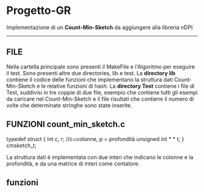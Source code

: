 # Progetto-GR
Implementazione di un **Count-Min-Sketch** da aggiungere alla libreria nDPI
***
## FILE
Nella cartella principale sono presenti il MakeFile e l'Algoritmo per eseguire il test.
Sono presenti altre due directories, lib e test. La **directory lib** contiene il codice delle funzioni che
implementano la struttura dati Count-Min-Sketch e le relative funzioni di hash.
La **directory Test** contiene i file di Test, suddivisi in tre coppie di due file, esempio che contiene tutti gli esempi da
caricare nel Count-Min-Sketch e il file risultati che contiene il numero di volte che determinate stringhe sono state inserite.

## FUNZIONI count_min_sketch.c 
  
  typedef struct {
    int c, r;        //c=colonne, p = profondità
    unsigned int * * t;
  } cmsketch_t;
  
  La struttura dati è implementata con due interi che indicano le colonne e la profondità, e da 
  una matrice di interi come contatore.
  
  ## funzioni
  
  
  
  
  
